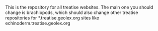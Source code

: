 This is the repository for all treatise websites.
The main one you should change is brachiopods, which should also change other treatise repositories for *.treatise.geolex.org sites like echinoderm.treatise.geolex.org
